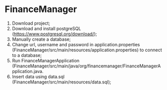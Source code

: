 # FinanceManager
1. Download project;
2. Download and install postgreSQL (https://www.postgresql.org/download/);
3. Manually create a database;
4. Change url, username and password in application.properties (FinanceManager/src/main/resources/application.properties) to connect to a database;
5. Run FinanceManagerApplication (FinanceManager/src/main/java/org/financemanager/FinanceManagerApplication.java.
6. Insert data using data.sql (FinanceManager/src/main/resources/data.sql);